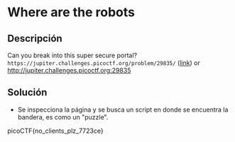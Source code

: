 # Where are the robots

## Descripción
Can you break into this super secure portal? `https://jupiter.challenges.picoctf.org/problem/29835/` ([link](https://jupiter.challenges.picoctf.org/problem/29835/)) or http://jupiter.challenges.picoctf.org:29835

## Solución
- Se inspecciona la página y se busca un script en donde se encuentra la bandera, es como un "puzzle".

picoCTF{no_clients_plz_7723ce}
